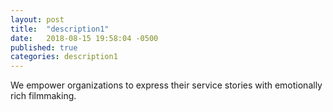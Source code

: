 ```yaml
---
layout: post
title:  "description1"
date:   2018-08-15 19:58:04 -0500
published: true
categories: description1
---
```

We empower organizations to express their service stories with emotionally rich filmmaking.
